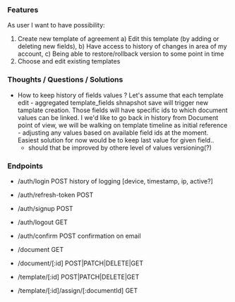 ### Features

As user I want to have possibility:

1. Create new template of agreement
   a) Edit this template (by adding or deleting new fields),
   b) Have access to history of changes in area of my account,
   c) Being able to restore/rollback version to some point in time
2. Choose and edit existing templates

### Thoughts / Questions / Solutions

- How to keep history of fields values ?
  Let's assume that each template edit - aggregated template_fields shnapshot save will trigger new tamplate creation.
  Those fields will have specific ids to which document values can be linked.
  I we'd like to go back in history from Document point of view, we will be walking on template timeline as initial reference - adjusting any values based on available field ids at the moment.
  Easiest solution for now would be to keep last value for given field..
  - should that be improved by othere level of values versioning(?)

### Endpoints

- /auth/login POST
  history of logging
  [device, timestamp, ip, active?]
- /auth/refresh-token POST
- /auth/signup POST
- /auth/logout GET
- /auth/confirm POST
  confirmation on email

- /document GET
- /document/[:id] POST|PATCH|DELETE|GET

- /template/[:id] POST|PATCH|DELETE|GET
- /template/[:id]/assign/[:documentId] GET
